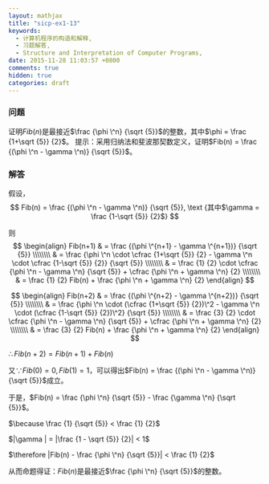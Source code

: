 ```yaml
---
layout: mathjax
title: "sicp-ex1-13"
keywords:
  - 计算机程序的构造和解释,
  - 习题解答,
  - Structure and Interpretation of Computer Programs,
date: 2015-11-28 11:03:57 +0800
comments: true
hidden: true
categories: draft
---
```


### 问题

证明$Fib(n)$是最接近$\frac {\phi \^n} {\sqrt {5}}$的整数，其中$\phi = \frac {1+\sqrt {5}} {2}$。
提示：采用归纳法和斐波那契数定义，证明$Fib(n) = \frac {(\phi \^n - \gamma \^n)} {\sqrt {5}}$。

### 解答

假设，
$$
Fib(n) = \frac {(\phi \^n - \gamma \^n)} {\sqrt {5}},
\text {其中$\gamma = \frac {1-\sqrt {5}} {2}$}
$$

则
$$
\begin{align}
Fib(n+1) & = \frac {(\phi \^{n+1} - \gamma \^{n+1})} {\sqrt {5}} \\\\\\\\
         & = \frac {\phi \^n \cdot \cfrac {1+\sqrt {5}} {2} - \gamma \^n \cdot \cfrac {1-\sqrt {5}} {2}} {\sqrt {5}} \\\\\\\\
         & = \frac {1} {2} \cdot \cfrac {\phi \^n - \gamma \^n} {\sqrt {5}} + \cfrac {\phi \^n + \gamma \^n} {2} \\\\\\\\
         & = \frac {1} {2} Fib(n) + \frac {\phi \^n + \gamma \^n} {2}
\end{align}
$$

$$
\begin{align}
Fib(n+2) & = \frac {(\phi \^{n+2} - \gamma \^{n+2})} {\sqrt {5}} \\\\\\\\
         & = \frac {\phi \^n \cdot (\cfrac {1+\sqrt {5}} {2})\^2 - \gamma \^n \cdot (\cfrac {1-\sqrt {5}} {2})\^2} {\sqrt {5}} \\\\\\\\
         & = \frac {3} {2} \cdot \cfrac {\phi \^n - \gamma \^n} {\sqrt {5}} + \cfrac {\phi \^n + \gamma \^n} {2} \\\\\\\\
         & = \frac {3} {2} Fib(n) + \frac {\phi \^n + \gamma \^n} {2}
\end{align}
$$

$\therefore Fib(n+2) = Fib(n+1) + Fib(n)$

又$\because Fib(0) = 0, Fib(1) = 1$，可以得出$Fib(n) = \frac {(\phi \^n - \gamma \^n)} {\sqrt {5}}$成立。

于是，$Fib(n) = \frac {\phi \^n} {\sqrt {5}} - \frac {\gamma \^n} {\sqrt {5}}$。

$\because \frac {1} {\sqrt {5}} < \frac {1} {2}$

$|\gamma | = |\frac {1 - \sqrt {5}} {2}| < 1$

$\therefore |Fib(n) - \frac {\phi \^n} {\sqrt {5}}| < \frac {1} {2}$

从而命题得证：$Fib(n)$是最接近$\frac {\phi \^n} {\sqrt {5}}$的整数。
